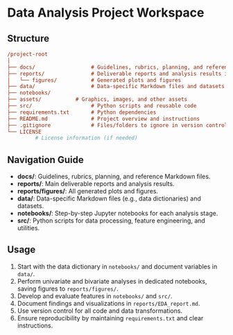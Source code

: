 # Data Analysis Project Workspace

## Structure

```ini
/project-root
│
├── docs/                  # Guidelines, rubrics, planning, and reference Markdown files
├── reports/               # Deliverable reports and analysis results in Markdown
│   └── figures/           # Generated plots and figures
├── data/                  # Data-specific Markdown files and datasets
├── notebooks/    
├── assets/           # Graphics, images, and other assets
├── src/                   # Python scripts and reusable code
├── requirements.txt       # Python dependencies
├── README.md              # Project overview and instructions
├── .gitignore             # Files/folders to ignore in version control
└── LICENSE       
         # License information (if needed)
```

## Navigation Guide

- **docs/**: Guidelines, rubrics, planning, and reference Markdown files.
- **reports/**: Main deliverable reports and analysis results.
- **reports/figures/**: All generated plots and figures.
- **data/**: Data-specific Markdown files (e.g., data dictionaries) and datasets.
- **notebooks/**: Step-by-step Jupyter notebooks for each analysis stage.
- **src/**: Python scripts for data processing, feature engineering, and utilities.

## Usage

1. Start with the data dictionary in `notebooks/` and document variables in `data/`.
2. Perform univariate and bivariate analyses in dedicated notebooks, saving figures to `reports/figures/`.
3. Develop and evaluate features in `notebooks/` and `src/`.
4. Document findings and visualizations in `reports/EDA_report.md`.
5. Use version control for all code and data transformations.
6. Ensure reproducibility by maintaining `requirements.txt` and clear instructions.